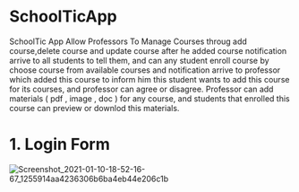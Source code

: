 # SchoolTicApp
SchoolTic App Allow Professors To Manage Courses throug add course,delete course and update course after he added course notification arrive to all students to tell them, and can any student enroll course by choose course from available courses and notification arrive to professor which added this course to inform him this student wants to add this course for its courses, and professor can agree or disagree. 
Professor can add materials ( pdf , image , doc ) for any course, and students that enrolled this course can preview or downlod this materials.

# 1. Login Form
![Screenshot_2021-01-10-18-52-16-67_1255914aa4236306b6ba4eb44e206c1b](https://user-images.githubusercontent.com/72265427/104130063-5bb90d80-5377-11eb-9f73-0aa1bb58ad44.jpg)




